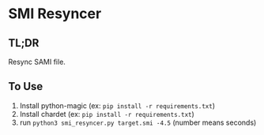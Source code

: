 # SMI Resyncer

## TL;DR

Resync SAMI file.

## To Use

1. Install python-magic (ex: `pip install -r requirements.txt`)
2. Install chardet (ex: `pip install -r requirements.txt`)
3. run `python3 smi_resyncer.py target.smi -4.5` (number means seconds)
